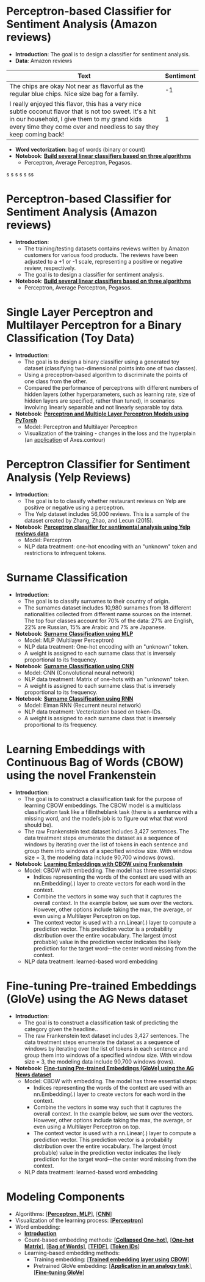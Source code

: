 # Perceptron-based Classifier for Sentiment Analysis (Amazon reviews)
- **Introduction**: The goal is to design a classifier for sentiment analysis.
- **Data**: Amazon reviews
  
| **Text**                | **Sentiment**           |
|-----------------------------|--------------------------|
| The chips are okay Not near as flavorful as the regular blue chips. Nice size bag for a family. |  -1  |
| I really enjoyed this flavor, this has a very nice subtle coconut flavor that is not too sweet.  It's a hit in our household, I give them to my grand kids every time they come over and needless to say they keep coming back!       | 1 |

- **Word vectorization**: bag of words (binary or count)
- **Notebook**: [**Build several linear classifiers based on three algorithms**](https://github.com/houzhj/Machine_Learning/blob/main/ipynb/Amazon_Reviews/amazon_linear_classifiers.ipynb)
  - Perceptron, Average Perceptron, Pegasos.





s
s
s
s
s
ss







# Perceptron-based Classifier for Sentiment Analysis (Amazon reviews)
- **Introduction**:
  - The training/testing datasets contains reviews written by Amazon customers for various food products. The reviews have been adjusted to a +1 or -1 scale, representing a positive or negative review, respectively.
  - The goal is to design a classifier for sentiment analysis.
- **Notebook**: [**Build several linear classifiers based on three algorithms**](https://github.com/houzhj/Machine_Learning/blob/main/ipynb/Amazon_Reviews/amazon_linear_classifiers.ipynb)
  - Perceptron, Average Perceptron, Pegasos.

# Single Layer Perceptron and Multilayer Perceptron for a Binary Classification (Toy Data)
- **Introduction**:
  - The goal is to design a binary classifier using a generated toy dataset (classifying two-dimensional points into one of two classes).
  - Using a preceptron-based algorithm to discriminate the points of one class from the other.
  - Compared the performance of perceptrons with different numbers of hidden layers (other hyperparameters, such as learning rate, size of hidden layers are specified, rather than tuned), in scenarios involving linearly separable and not linearly separable toy data.
- **Notebook**: [**Perceptron and Multiple Layer Perceptron Models using PyTorch**](https://github.com/houzhj/Machine_Learning/blob/main/ipynb/Perceptron_ToyData/MAIN_perceptron_mlp.ipynb)
  - Model: Perceptron and Multilayer Perceptron
  - Visualization of the training - changes in the loss and the hyperplain (an [application](https://github.com/houzhj/Machine_Learning/blob/main/ipynb/Perceptron_ToyData/perceptron_visualization.ipynb) of Axes.contour)

# Perceptron Classifier for Sentiment Analysis (Yelp Reviews)
- **Introduction**:
  - The goal is to to classify whether restaurant reviews on Yelp are positive or negative using a perceptron.
  - The Yelp dataset includes 56,000 reviews. This is a sample of the dataset created by Zhang, Zhao, and Lecun (2015).
- **Notebook**: [**Perceptron classifier for sentimental analysis using Yelp reviews data**](https://github.com/houzhj/Machine_Learning/blob/main/ipynb/Yelp_Reviews/MAIN_yelp_perceptron.ipynb)
  - Model: Perceptron
  - NLP data treatment: one-hot encoding with an "unknown" token and restrictions to infrequent tokens. 

# Surname Classification
- **Introduction**:
  - The goal is to classify surnames to their country of origin.
  - The surnames dataset includes 10,980 surnames from 18 different nationalities collected from different name sources on the internet. The top four classes account for 70% of the data: 27% are English, 22% are Russian, 15% are Arabic and 7% are Japanese. 
- **Notebook**: [**Surname Classification using MLP**](https://github.com/houzhj/Machine_Learning/blob/main/ipynb/Surname_Nationality/MAIN_surname_MLP.ipynb)
  - Model: MLP (Multilayer Perceptron)
  - NLP data treatment: One-hot encoding with an "unknown" token.
  - A weight is assigned to each surname class that is inversely proportional to its frequency.
- **Notebook**: [**Surname Classification using CNN**](https://github.com/houzhj/Machine_Learning/blob/main/ipynb/Surname_Nationality/MAIN_surname_CNN.ipynb)
  - Model: CNN (Convolutional neural network)
  - NLP data treatment: Matrix of one-hots with an "unknown" token.
  - A weight is assigned to each surname class that is inversely proportional to its frequency.
- **Notebook**: [**Surname Classification using RNN**](https://github.com/houzhj/Machine_Learning/blob/main/ipynb/Surname_Nationality/MAIN_surname_RNN.ipynb)
  - Model: Elman RNN (Recurrent neural network)
  - NLP data treatment: Vecterization based on token-IDs.
  - A weight is assigned to each surname class that is inversely proportional to its frequency.
  
# Learning Embeddings with Continuous Bag of Words (CBOW) using the novel Frankenstein
- **Introduction**:
  - The goal is to construct a classification task for the purpose of learning CBOW embeddings. The CBOW model is a multiclass classification task like a fill­in­the­blank task (there is a sentence with a missing word, and the model’s job is to figure out what that word should be).
  - The raw Frankenstein text dataset includes 3,427 sentences. The data treatment steps enumerate the dataset as a sequence of windows by iterating over the list of tokens in each sentence and group them into windows of a specified window size. With window size = 3, the modeling data include 90,700 windows (rows).
- **Notebook**: [**Learning Embeddings with CBOW using Frankenstein**](https://github.com/houzhj/Machine_Learning/blob/main/ipynb/Frankenstein/MAIN_frankenstein_Embedding.ipynb)
  - Model: CBOW with embedding. The model has three essential steps:
    - Indices representing the words of the context are used with an nn.Embedding(.) layer to create vectors for each word in the context.
    - Combine the vectors in some way such that it captures the overall context. In the example below, we sum over the vectors. However, other options include taking the max, the average, or even using a Multilayer Perceptron on top.
    - The context vector is used with a nn.Linear(.) layer to compute a prediction vector. This prediction vector is a probability distribution over the entire vocabulary. The largest (most probable) value in the prediction vector indicates the likely prediction for the target word—the center word missing from the context.
  - NLP data treatment: learned-based word embedding

# Fine-tuning Pre-trained Embeddings (GloVe) using the AG News dataset 
- **Introduction**:
  - The goal is to construct a classification task of predicting the category given the headline..
  - The raw Frankenstein text dataset includes 3,427 sentences. The data treatment steps enumerate the dataset as a sequence of windows by iterating over the list of tokens in each sentence and group them into windows of a specified window size. With window size = 3, the modeling data include 90,700 windows (rows).
- **Notebook**: [**Fine-tuning Pre-trained Embeddings (GloVe) using the AG News dataset**](https://github.com/houzhj/Machine_Learning/blob/main/ipynb/AGNews/MAIN_AGnews_CNN_embedding.ipynb)
  - Model: CBOW with embedding. The model has three essential steps:
    - Indices representing the words of the context are used with an nn.Embedding(.) layer to create vectors for each word in the context.
    - Combine the vectors in some way such that it captures the overall context. In the example below, we sum over the vectors. However, other options include taking the max, the average, or even using a Multilayer Perceptron on top.
    - The context vector is used with a nn.Linear(.) layer to compute a prediction vector. This prediction vector is a probability distribution over the entire vocabulary. The largest (most probable) value in the prediction vector indicates the likely prediction for the target word—the center word missing from the context.
  - NLP data treatment: learned-based word embedding


# Modeling Components
- Algorithms: [[**Perceptron, MLP**](https://github.com/houzhj/Machine_Learning/blob/main/ipynb/Perceptron_ToyData/perceptron_classifiers.ipynb)], [[**CNN**](https://github.com/houzhj/Machine_Learning/blob/main/ipynb/Surname_Nationality/convolutional_layer.ipynb)]
- Visualization of the learning process: [[**Perceptron**](https://github.com/houzhj/Machine_Learning/blob/main/ipynb/Perceptron_ToyData/perceptron_visualization.ipynb)]
- Word embedding:
  - [**Introduction**](https://github.com/houzhj/Machine_Learning/blob/main/README_word_vecterization.md)
  - Count-­based embedding methods: [[**Collapsed One-hot**](https://github.com/houzhj/Machine_Learning/blob/main/ipynb/Surname_Nationality/class_Vectorizer_collapsed_one_hots.ipynb)], [[**One-hot Matrix**](https://github.com/houzhj/Machine_Learning/blob/main/ipynb/Surname_Nationality/class_Vectorizer_matrix_of_one_hots.ipynb)], [[**Bag of Words**](https://github.com/houzhj/Machine_Learning/blob/main/ipynb/Amazon_Reviews/amazon_linear_classifiers.ipynb)], [[**TFIDF**](https://github.com/houzhj/Machine_Learning/blob/main/ipynb/IMDB_Reviews/tfidf.ipynb)], [[**Token IDs**](https://github.com/houzhj/Machine_Learning/blob/main/ipynb/AGNews/class_Vectorizer.ipynb)]
  - Learning-­based embedding methods:
    - Training embedding: [[**Trained embedding layer using CBOW**](https://github.com/houzhj/Machine_Learning/blob/main/ipynb/Frankenstein/Embedding_layer.ipynb)]
    - Pretrained GloVe embedding: [[**Application in an analogy task**](https://github.com/houzhj/Machine_Learning/blob/main/ipynb/AGNews/pretrained_embeddings_GloVe.ipynb)], [[**Fine-tuning GloVe**]()]

